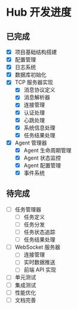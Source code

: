 # Hub 开发进度

## 已完成
- [x] 项目基础结构搭建
- [x] 配置管理
- [x] 日志系统
- [x] 数据库初始化
- [x] TCP 服务器实现
  - [x] 消息协议定义
  - [x] 消息解析器
  - [x] 连接管理
  - [x] 认证处理
  - [x] 心跳处理
  - [x] 系统信息处理
  - [x] 任务结果处理
- [x] Agent 管理器
  - [x] Agent 生命周期管理
  - [x] Agent 状态监控
  - [x] Agent 配置管理
  - [x] 事件系统

## 待完成
- [ ] 任务管理器
  - [ ] 任务定义
  - [ ] 任务分发
  - [ ] 任务状态追踪
  - [ ] 任务结果处理
- [ ] WebSocket 服务器
  - [ ] 连接管理
  - [ ] 实时数据推送
  - [ ] 前端 API 实现
- [ ] 单元测试
- [ ] 集成测试
- [ ] 性能优化
- [ ] 文档完善